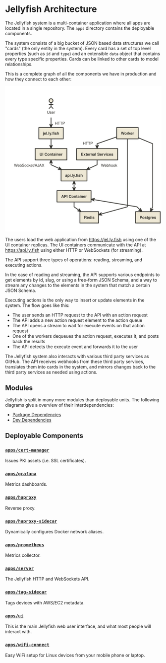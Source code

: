 # Jellyfish Architecture

The Jellyfish system is a multi-container application where all apps
are located in a single repository. The `apps` directory contains the deployable components.

The system consists of a big bucket of JSON based data structures we call
"cards" (the only entity in the system). Every card has a set of top level
properties (such as `id` and `type`) and an extensible `data` object that
contains every type specific properties. Cards can be linked to other cards to
model relationships.

This is a complete graph of all the components we have in production and how
they connect to each other:

![Architecture Diagram](./docs/assets/architecture.svg)

The users load the web application from https://jel.ly.fish using one of the UI
container replicas. The UI containers communicate with the API at
https://api.ly.fish using either HTTP or WebSockets (for streaming).

The API support three types of operations: reading, streaming, and executing
actions.

In the case of reading and streaming, the API supports various endpoints to get
elements by id, slug, or using a free-form JSON Schema, and a way to stream any
changes to the elements in the system that match a certain JSON Schema.

Executing actions is the only way to insert or update elements in the system.
The flow goes like this:

- The user sends an HTTP request to the API with an action request
- The API adds a new action request element to the action queue
- The API opens a stream to wait for execute events on that action request
- One of the workers dequeues the action request, executes it, and posts back
	the results
- The API detects the execute event and forwards it to the user

The Jellyfish system also interacts with various third party services as
GitHub. The API receives webhooks from these third party services, translates
them into cards in the system, and mirrors changes back to the third party
services as needed using actions.

## Modules

Jellyfish is split in many more modules than deployable units. The following diagrams give a overview of their interdependencies:
* [Package Dependencies](https://drive.google.com/file/d/1Q9b7whyhIlql1mvYWdzKPdBQy_eeMxCA/view)
* [Dev Dependencies](https://drive.google.com/file/d/10YahqaWGjQ4dcTPo1HuiMJYZig6DXZAn/view)

## Deployable Components

### [`apps/cert-manager`](https://github.com/product-os/jellyfish/tree/master/apps/cert-manager)

Issues PKI assets (i.e. SSL certificates).

### [`apps/grafana`](https://github.com/product-os/jellyfish/tree/master/apps/grafana)

Metrics dashboards.

### [`apps/haproxy`](https://github.com/product-os/jellyfish/tree/master/apps/haproxy)

Reverse proxy.

### [`apps/haproxy-sidecar`](https://github.com/product-os/jellyfish/tree/master/apps/haproxy-sidecar)

Dynamically configures Docker network aliases.

### [`apps/prometheus`](https://github.com/product-os/jellyfish/tree/master/apps/prometheus)

Metrics collector.

### [`apps/server`](https://github.com/product-os/jellyfish/tree/master/apps/server)

The Jellyfish HTTP and WebSockets API.

### [`apps/tag-sidecar`](https://github.com/product-os/jellyfish/tree/master/apps/tag-sidecar)

Tags devices with AWS/EC2 metadata.

### [`apps/ui`](https://github.com/product-os/jellyfish/tree/master/apps/ui)

This is the main Jellyfish web user interface, and what most people will
interact with.

### [`apps/wifi-connect`](https://github.com/product-os/jellyfish/tree/master/apps/wifi-connect)

Easy WiFi setup for Linux devices from your mobile phone or laptop.

